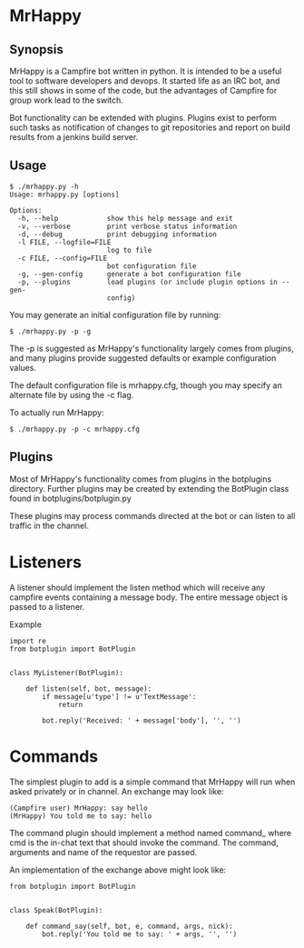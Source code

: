 MrHappy
=======

Synopsis
--------

MrHappy is a Campfire bot written in python. It is intended to be a
useful tool to software developers and devops. It started life as
an IRC bot, and this still shows in some of the code, but the
advantages of Campfire for group work lead to the switch.

Bot functionality can be extended with plugins. Plugins exist
to perform such tasks as notification of changes to git repositories
and report on build results from a jenkins build server.

Usage
-----
    $ ./mrhappy.py -h
    Usage: mrhappy.py [options]
    
    Options:
      -h, --help            show this help message and exit
      -v, --verbose         print verbose status information
      -d, --debug           print debugging information
      -l FILE, --logfile=FILE
                            log to file
      -c FILE, --config=FILE
                            bot configuration file
      -g, --gen-config      generate a bot configuration file
      -p, --plugins         load plugins (or include plugin options in --gen-
                            config)


You may generate an initial configuration file by running:

    $ ./mrhappy.py -p -g

The -p is suggested as MrHappy's functionality largely comes from plugins,
and many plugins provide suggested defaults or example configuration values.

The default configuration file is mrhappy.cfg, though you may specify
an alternate file by using the -c flag.

To actually run MrHappy:

    $ ./mrhappy.py -p -c mrhappy.cfg

Plugins
-------

Most of MrHappy's functionality comes from plugins in the botplugins
directory. Further plugins may be created by extending the BotPlugin
class found in botplugins/botplugin.py

These plugins may process commands directed at the bot or can listen
to all traffic in the channel.

Listeners
=========

A listener should implement the listen method which will receive
any campfire events containing a message body. The entire message
object is passed to a listener.

Example

    import re
    from botplugin import BotPlugin


    class MyListener(BotPlugin):

        def listen(self, bot, message):
            if message[u'type'] != u'TextMessage':
                return

            bot.reply('Received: ' + message['body'], '', '')

Commands
========

The simplest plugin to add is a simple command that MrHappy will run
when asked privately or in channel. An exchange may look like:

    (Campfire user) MrHappy: say hello
    (MrHappy) You told me to say: hello

The command plugin should implement a method named command_<cmd> where
cmd is the in-chat text that should invoke the command. The command,
arguments and name of the requestor are passed.

An implementation of the exchange above might look like:

    from botplugin import BotPlugin


    class Speak(BotPlugin):

        def command_say(self, bot, e, command, args, nick):
            bot.reply('You told me to say: ' + args, '', '')

